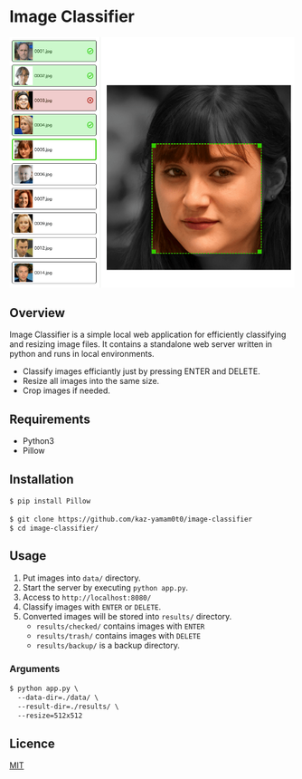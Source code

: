 # Image Classifier

![Image Classifier](./capture.png)

## Overview

Image Classifier is a simple local web application for efficiently classifying and resizing image files. It contains a standalone web server written in python and runs in local environments.

- Classify images efficiantly just by pressing ENTER and DELETE. 
- Resize all images into the same size.
- Crop images if needed.

## Requirements

- Python3
- Pillow

## Installation

```shell
$ pip install Pillow

$ git clone https://github.com/kaz-yamam0t0/image-classifier
$ cd image-classifier/
```

## Usage

1. Put images into `data/` directory.
1. Start the server by executing `python app.py`.
1. Access to `http://localhost:8080/`
1. Classify images with `ENTER` or `DELETE`.
1. Converted images will be stored into `results/` directory.
	- `results/checked/` contains images with `ENTER`
	- `results/trash/` contains images with `DELETE`
	- `results/backup/` is a backup directory.

### Arguments

```shell
$ python app.py \
  --data-dir=./data/ \
  --result-dir=./results/ \
  --resize=512x512
```

## Licence

[MIT](./LICENSE)